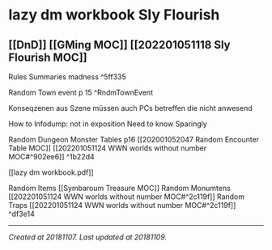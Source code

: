 # lazy dm workbook Sly Flourish
 [[DnD]] [[GMing MOC]] [[202201051118 Sly Flourish MOC]] 
---

Rules Summaries
madness ^5ff335


Random Town event p 15 ^RndmTownEvent

Konseqzenen aus Szene müssen auch PCs betreffen die nicht anwesend

How to Infodump:
not in exposition
Need to know
Sparingly

Random Dungeon Monster Tables p16 [[202001052047 Random Encounter Table MOC]]
[[202201051124 WWN worlds without number MOC#^902ee6]] ^1b22d4

[[lazy dm workbook.pdf]]

Random Items [[Symbaroum Treasure MOC]]
Random Monumtens [[202201051124 WWN worlds without number MOC#^2c119f]]
Random Traps [[202201051124 WWN worlds without number MOC#^2c119f]] ^df3e14


---

_Created at 20181107._
_Last updated at 20181109._



